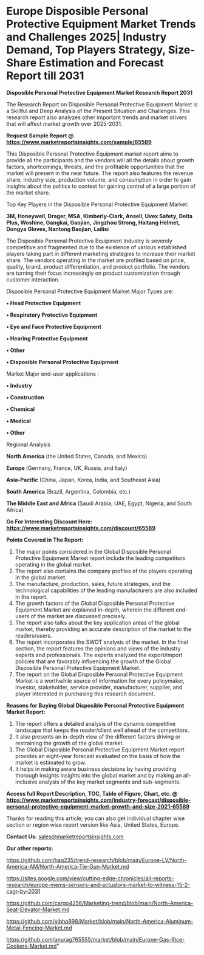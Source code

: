  # Europe Disposible Personal Protective Equipment Market Trends and Challenges 2025| Industry Demand, Top Players Strategy, Size-Share Estimation and Forecast Report till 2031

<strong>Disposible Personal Protective Equipment Market Research Report 2031</strong>

The Research Report on Disposible Personal Protective Equipment Market is a Skillful and Deep Analysis of the Present Situation and Challenges. This research report also analyzes other important trends and market drivers that will affect market growth over 2025-2031.

<strong>Request Sample Report @ <a href=https://www.marketreportsinsights.com/sample/65589>https://www.marketreportsinsights.com/sample/65589</a></strong>

This Disposible Personal Protective Equipment market report aims to provide all the participants and the vendors will all the details about growth factors, shortcomings, threats, and the profitable opportunities that the market will present in the near future. The report also features the revenue share, industry size, production volume, and consumption in order to gain insights about the politics to contest for gaining control of a large portion of the market share.

Top Key Players in the Disposible Personal Protective Equipment Market:

<strong>3M, Honeywell, Drager, MSA, Kimberly-Clark, Ansell, Uvex Safety, Delta Plus, Woshine, Gangkai, Gaojian, Jingzhou Strong, Haitang Helmet, Dongya Gloves, Nantong Baojian, Lailisi</strong>

The Disposible Personal Protective Equipment Industry is severely competitive and fragmented due to the existence of various established players taking part in different marketing strategies to increase their market share. The vendors operating in the market are profiled based on price, quality, brand, product differentiation, and product portfolio. The vendors are turning their focus increasingly on product customization through customer interaction.

Disposible Personal Protective Equipment Market Major Types are:

<strong>• Head Protective Equipment

• Respiratory Protective Equipment

• Eye and Face Protective Equipment

• Hearing Protective Equipment

• Other

• Disposible Personal Protective Equipment</strong>

Market Major end-user applications :

<strong>• Industry

• Construction

• Chemical

• Medical

• Other</strong>

Regional Analysis

</u><strong><b>North America</b></strong> (the United States, Canada, and Mexico)

<strong><b>Europe </b></strong>(Germany, France, UK, Russia, and Italy)

<strong><b>Asia-Pacific</b></strong> (China, Japan, Korea, India, and Southeast Asia)

<strong><b>South America</b></strong> (Brazil, Argentina, Colombia, etc.)

<strong><b>The Middle East and Africa</b></strong> (Saudi Arabia, UAE, Egypt, Nigeria, and South Africa)

<strong>Go For Interesting Discount Here: <a href=https://www.marketreportsinsights.com/discount/65589>https://www.marketreportsinsights.com/discount/65589</a></strong>

<strong>Points Covered in The Report:</strong>
<ol>
  <li>The major points considered in the Global Disposible Personal Protective Equipment Market report include the leading competitors operating in the global market.</li>
  <li>The report also contains the company profiles of the players operating in the global market.</li>
  <li>The manufacture, production, sales, future strategies, and the technological capabilities of the leading manufacturers are also included in the report.</li>
  <li>The growth factors of the Global Disposible Personal Protective Equipment Market are explained in-depth, wherein the different end-users of the market are discussed precisely.</li>
  <li>The report also talks about the key application areas of the global market, thereby providing an accurate description of the market to the readers/users.</li>
  <li>The report incorporates the SWOT analysis of the market. In the final section, the report features the opinions and views of the industry experts and professionals. The experts analyzed the export/import policies that are favorably influencing the growth of the Global Disposible Personal Protective Equipment Market.</li>
  <li>The report on the Global Disposible Personal Protective Equipment Market is a worthwhile source of information for every policymaker, investor, stakeholder, service provider, manufacturer, supplier, and player interested in purchasing this research document.</li>
</ol>
<strong>Reasons for Buying Global Disposible Personal Protective Equipment Market Report:</strong>

<ol>
  <li>The report offers a detailed analysis of the dynamic competitive landscape that keeps the reader/client well ahead of the competitors.</li>
  <li>It also presents an in-depth view of the different factors driving or restraining the growth of the global market.</li>
  <li>The Global Disposible Personal Protective Equipment Market report provides an eight-year forecast evaluated on the basis of how the market is estimated to grow.</li>
  <li>It helps in making aware business decisions by having providing thorough insights insights into the global market and by making an all-inclusive analysis of the key market segments and sub-segments.</li>
</ol>
<strong>Access full Report Description, TOC, Table of Figure, Chart, etc. @ <a href=https://www.marketreportsinsights.com/industry-forecast/disposible-personal-protective-equipment-market-growth-and-size-2021-65589>https://www.marketreportsinsights.com/industry-forecast/disposible-personal-protective-equipment-market-growth-and-size-2021-65589</a></strong>


Thanks for reading this article; you can also get individual chapter wise section or region wise report version like Asia, United States, Europe.

<strong>Contact Us:</strong>
sales@marketreportsinsights.com

<strong>Our other reports:</strong>

<a href=https://github.com/haq235/trend-research/blob/main/Europe-LV/North-America-AM/North-America-Tie-Gun-Market.md>https://github.com/haq235/trend-research/blob/main/Europe-LV/North-America-AM/North-America-Tie-Gun-Market.md</a>

<a href=https://sites.google.com/view/cutting-edge-chronicles/all-reports-research/europe-mems-sensors-and-actuators-market-to-witness-15-2-cagr-by-2031>https://sites.google.com/view/cutting-edge-chronicles/all-reports-research/europe-mems-sensors-and-actuators-market-to-witness-15-2-cagr-by-2031</a>

<a href=https://github.com/cargo4256/Marketing-trend/blob/main/North-America-Seat-Elevator-Market.md>https://github.com/cargo4256/Marketing-trend/blob/main/North-America-Seat-Elevator-Market.md</a>

<a href=https://github.com/vibha898/Market/blob/main/North-America-Aluminum-Metal-Fencing-Market.md>https://github.com/vibha898/Market/blob/main/North-America-Aluminum-Metal-Fencing-Market.md</a>

<a href=https://github.com/anurag765555/market/blob/main/Europe-Gas-Rice-Cookers-Market.md>https://github.com/anurag765555/market/blob/main/Europe-Gas-Rice-Cookers-Market.md</a>"

